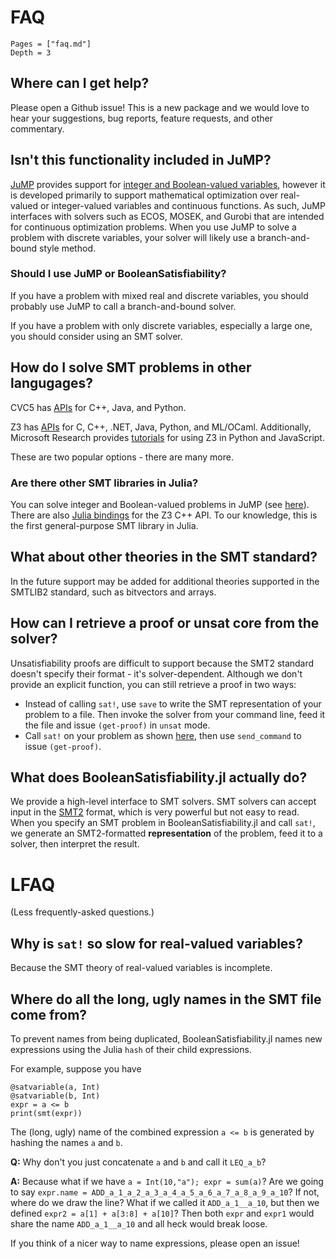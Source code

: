 # FAQ
```@contents
Pages = ["faq.md"]
Depth = 3
```

## Where can I get help?
Please open a Github issue! This is a new package and we would love to hear your suggestions, bug reports, feature requests, and other commentary.

## Isn't this functionality included in JuMP?
[JuMP](https://jump.dev/) provides support for [integer and Boolean-valued variables](https://jump.dev/JuMP.jl/stable/manual/variables/#Binary-variables), however it is developed primarily to support mathematical optimization over real-valued or integer-valued variables and continuous functions. As such, JuMP interfaces with solvers such as ECOS, MOSEK, and Gurobi that are intended for continuous optimization problems. When you use JuMP to solve a problem with discrete variables, your solver will likely use a branch-and-bound style method.

### Should I use JuMP or BooleanSatisfiability?
If you have a problem with mixed real and discrete variables, you should probably use JuMP to call a branch-and-bound solver.

If you have a problem with only discrete variables, especially a large one, you should consider using an SMT solver.

## How do I solve SMT problems in other langugages?
CVC5 has [APIs](https://cvc5.github.io/docs/cvc5-1.0.2/api/api.html) for C++, Java, and Python.

Z3 has [APIs](https://z3prover.github.io/api/html/index.html) for C, C++, .NET, Java, Python, and ML/OCaml. Additionally, Microsoft Research provides [tutorials](https://microsoft.github.io/z3guide/programming/Z3%20JavaScript%20Examples) for using Z3 in Python and JavaScript.

These are two popular options - there are many more.

### Are there other SMT libraries in Julia?
You can solve integer and Boolean-valued problems in JuMP (see [here](#isnt-this-functionality-included-in-jump)). There are also [Julia bindings](https://github.com/ahumenberger/Z3.jl) for the Z3 C++ API. To our knowledge, this is the first general-purpose SMT library in Julia.

## What about other theories in the SMT standard?
In the future support may be added for additional theories supported in the SMTLIB2 standard, such as bitvectors and arrays.

## How can I retrieve a proof or unsat core from the solver?
Unsatisfiability proofs are difficult to support because the SMT2 standard doesn't specify their format - it's solver-dependent. Although we don't provide an explicit function, you can still retrieve a proof in two ways:

* Instead of calling `sat!`, use `save` to write the SMT representation of your problem to a file. Then invoke the solver from your command line, feed it the file and issue `(get-proof)` in `unsat` mode.
* Call `sat!` on your problem as shown [here](advanced.md#custom-interactions-with-solvers), then use `send_command` to issue `(get-proof)`.


## What does BooleanSatisfiability.jl actually do?
We provide a high-level interface to SMT solvers. SMT solvers can accept input in the [SMT2](http://www.smtlib.org/) format, which is very powerful but not easy to read. When you specify an SMT problem in BooleanSatisfiability.jl and call `sat!`, we generate an SMT2-formatted **representation** of the problem, feed it to a solver, then interpret the result.

# LFAQ
(Less frequently-asked questions.)

## Why is `sat!` so slow for real-valued variables?
Because the SMT theory of real-valued variables is incomplete.

## Where do all the long, ugly names in the SMT file come from?
To prevent names from being duplicated, BooleanSatisfiability.jl names new expressions using the Julia `hash` of their child expressions.

For example, suppose you have
```@example
@satvariable(a, Int)
@satvariable(b, Int)
expr = a <= b
print(smt(expr))
```
The (long, ugly) name of the combined expression `a <= b` is generated by hashing the names `a` and `b`.

**Q:** Why don't you just concatenate `a` and `b` and call it `LEQ_a_b`?

**A:** Because what if we have `a = Int(10,"a"); expr = sum(a)`? Are we going to say `expr.name = ADD_a_1_a_2_a_3_a_4_a_5_a_6_a_7_a_8_a_9_a_10`? If not, where do we draw the line? What if we called it `ADD_a_1__a_10`, but then we defined `expr2 = a[1] + a[3:8] + a[10]`? Then both `expr` and `expr1` would share the name `ADD_a_1__a_10` and all heck would break loose.

If you think of a nicer way to name expressions, please open an issue!
 
